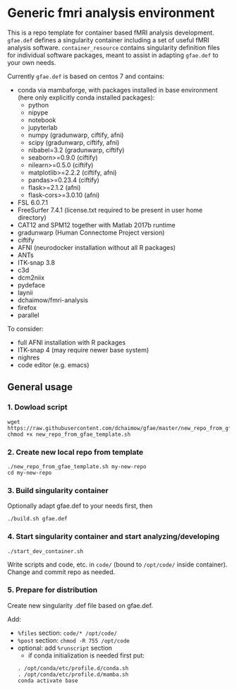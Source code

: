 # Generic fmri analysis environment
This is a repo template for container based fMRI analysis development. `gfae.def` defines a singularity container including a set of useful fMRI analysis software. `container_resource` contains singularity definition files for individual software packages, meant to assist in adapting `gfae.def` to your own needs.

Currently `gfae.def` is based on centos 7 and contains:
* conda via mambaforge, with packages installed in base environment (here only explicitly conda installed packages):
  * python
  * nipype
  * notebook
  * jupyterlab
  * numpy (gradunwarp, ciftify, afni)
  * scipy (gradunwarp, ciftify, afni)
  * nibabel=3.2 (gradunwarp, ciftify)
  * seaborn>=0.9.0 (ciftify)
  * nilearn>=0.5.0 (ciftify)
  * matplotlib>=2.2.2 (ciftify, afni)
  * pandas>=0.23.4 (ciftify)
  * flask>=2.1.2 (afni)
  * flask-cors>=3.0.10 (afni)
* FSL 6.0.7.1
* FreeSurfer 7.4.1 (license.txt required to be present in user home directory)
* CAT12 and SPM12 together with Matlab 2017b runtime
* gradunwarp (Human Connectome Project version)
* ciftify
* AFNI (neurodocker installation without all R packages)
* ANTs
* ITK-snap 3.8
* c3d
* dcm2niix
* pydeface
* laynii
* dchaimow/fmri-analysis
* firefox
* parallel

To consider:
* full AFNI installation with R packages
* ITK-snap 4 (may require newer base system)
* nighres
* code editor (e.g. emacs)

## General usage
### 1. Dowload script
```
wget https://raw.githubusercontent.com/dchaimow/gfae/master/new_repo_from_gfae_template.sh
chmod +x new_repo_from_gfae_template.sh
```

### 2. Create new local repo from template
```
./new_repo_from_gfae_template.sh my-new-repo
cd my-new-repo
```

### 3. Build singularity container
Optionally adapt gfae.def to your needs first, then
```
./build.sh gfae.def
```

### 4. Start singularity container and start analyzing/developing
```
./start_dev_container.sh
```

Write scripts and code, etc. in `code/` (bound to `/opt/code/` inside container). Change and commit repo as needed.

### 5. Prepare for distribution
Create new singularity .def file based on gfae.def.

Add:
* `%files` section: `code/* /opt/code/`
* `%post` section: `chmod -R 755 /opt/code`  
* optional: add `%runscript` section
  * if conda initialization is needed first put:
   ```
   . /opt/conda/etc/profile.d/conda.sh
   . /opt/conda/etc/profile.d/mamba.sh
   conda activate base
   ```
 
